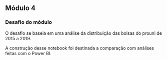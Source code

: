 ## Módulo 4

### Desafio do módulo
O desafio se baseia em uma análise da distribuição das bolsas do prouni de 2015 a 2019.

A construção desse notebook foi destinada a comparação com análises feitas com o  Power BI. 

